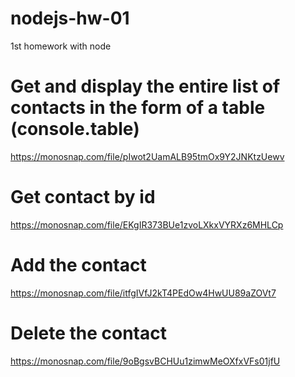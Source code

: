 # nodejs-hw-01

1st homework with node

# Get and display the entire list of contacts in the form of a table (console.table)

https://monosnap.com/file/pIwot2UamALB95tmOx9Y2JNKtzUewv

# Get contact by id

https://monosnap.com/file/EKgIR373BUe1zvoLXkxVYRXz6MHLCp

# Add the contact

https://monosnap.com/file/itfgIVfJ2kT4PEdOw4HwUU89aZOVt7

# Delete the contact

https://monosnap.com/file/9oBgsvBCHUu1zimwMeOXfxVFs01jfU
